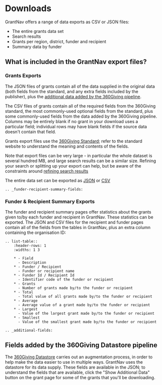 Downloads
============================

GrantNav offers a range of data exports as CSV or JSON files:

* The entire grants data set
* Search results
* Grants per region, district, funder and recipient
* Summary data by funder

## What is included in the GrantNav export files?

### Grants Exports

The JSON files of grants contain all of the data supplied in the original data (both fields from the standard, and any extra fields included by the publisher), plus the [additional data added by the 360Giving pipeline](additional-fields).

The CSV files of grants contain all of the required fields from the 360Giving standard, the most commonly-used optional fields from the standard, plus some commonly-used fields from the data added by the 360Giving pipeline. Columns may be entirely blank if no grant in your download uses a particular field; individual rows may have blank fields if the source data doesn't contain that field.

Grants export files use the [360Giving Standard](https://standard.threesixtygiving.org/en/latest/); refer to the standard website to understand the meaning and contents of the fields.

Note that export files can be very large - in particular the whole dataset is several hundred MB, and large search results can be a similar size. Refining your search or splitting up your export can help, but be aware of the constraints around [refining search results](refining-results)

The entire data set can be exported as [JSON](http://grantnav.threesixtygiving.org/search.json) or [CSV](http://grantnav.threesixtygiving.org/search.csv)


```eval_rst
.. _funder-recipient-summary-fields:
```

### Funder & Recipient Summary Exports

The funder and recipient summary pages offer statistics about the grants given to/by each funder and recipient in GrantNav. These statistics can be exported. The JSON and CSV files for the recipient and funder pages contain all of the fields from the tables in GrantNav, plus an extra column containing the organisation ID:

```eval_rst
.. list-table::
    :header-rows: 1
    :widths: 1 3

    * - Field
      - Description
    * - Funder / Recipient
      - Funder or recipient name
    * - Funder Id / Recipient Id
      - Identifier code of the funder or recipient
    * - Grants
      - Number of grants made by/to the funder or recipient
    * - Total
      - Total value of all grants made by/to the funder or recipient
    * - Average
      - Average value of a grant made by/to the funder or recipient
    * - Largest
      - Value of the largest grant made by/to the funder or recipient
    * - Smallest
      - Value of the smallest grant made by/to the funder or recipient

```



```eval_rst
.. _additional-fields:
```

## Fields added by the 360Giving Datastore pipeline

The [360Giving Datastore](https://www.threesixtygiving.org/data/360giving-datastore/) carries out an augmentation process, in order to help make the data easier to use in multiple ways. GrantNav uses the datastore for its data supply. These fields are available in the JSON; to understand the fields that are available, click the "Show Additional Data" button on the grant page for some of the grants that you'll be downloading.
